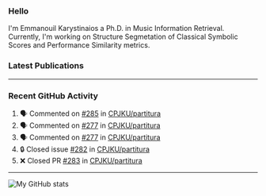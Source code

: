 ### Hello

I'm Emmanouil Karystinaios a Ph.D. in Music Information Retrieval.
Currently, I'm working on Structure Segmetation of Classical Symbolic Scores and Performance Similarity metrics.


### Latest Publications

<!-- BLOG-POST-LIST:START -->
<!-- BLOG-POST-LIST:END -->

---

### Recent GitHub Activity
  
<!--START_SECTION:activity-->
1. 🗣 Commented on [#285](https://github.com/CPJKU/partitura/issues/285) in [CPJKU/partitura](https://github.com/CPJKU/partitura)
2. 🗣 Commented on [#277](https://github.com/CPJKU/partitura/issues/277) in [CPJKU/partitura](https://github.com/CPJKU/partitura)
3. 🗣 Commented on [#277](https://github.com/CPJKU/partitura/issues/277) in [CPJKU/partitura](https://github.com/CPJKU/partitura)
4. 🔒 Closed issue [#282](https://github.com/CPJKU/partitura/issues/282) in [CPJKU/partitura](https://github.com/CPJKU/partitura)
5. ❌ Closed PR [#283](https://github.com/CPJKU/partitura/pull/283) in [CPJKU/partitura](https://github.com/CPJKU/partitura)
<!--END_SECTION:activity-->

---

![My GitHub stats](https://github-readme-stats.vercel.app/api?username=manoskary&show_icons=true&theme=radical)


<!--
**manoskary/manoskary** is a ✨ _special_ ✨ repository because its `README.md` (this file) appears on your GitHub profile.

Here are some ideas to get you started:

- 🔭 I’m currently working on ...
- 🌱 I’m currently learning ...
- 👯 I’m looking to collaborate on ...
- 🤔 I’m looking for help with ...
- 💬 Ask me about ...
- 📫 How to reach me: ...
- 😄 Pronouns: ...
- ⚡ Fun fact: ...
-->
